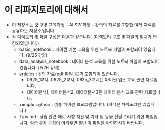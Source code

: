 # 이 리파지토리에 대해서

- 이 저장소는 군 장병 교육과정 - AI SW 과정 - 강의의 자료를 포함한 여러 자료를 공유하는 저장소 입니다.
- 각 디렉토리 및 파일 구성은 다음과 같습니다. (디렉토리 구조 및 파일의 위치가 변경되었습니다.)
  - basic_notebook : 파이껀 기본 교육을 위한 노트북 파일이 포함되어 있습니다. (9/25 강의)
  - data_analysis_notebook : 데이터 분석 교육을 위한 노트북 파일이 포함되어 있습니다. (9/26 강의)
  - articles : 강의 자료(pdf 파일 등)가 포함되어 있습니다.
    - 0925_1교시, 0925_2교시, 0925_3교시는 파이썬 입문 교육 관련 자료입니다.
    - 데이터분석1, 데이터분석2, 데이터분서3은 데이터 분석 교육 관련 자료입니다.
  - sample_python : 샘플 파이썬 프로그램입니다. (아직은 디렉토리만 있습니다.)
  - Tips.md : 실습 관련 애로 사항 지원 및 기타 팁 등을 전달 드리기 위한 파일입니다. 실습 환경 구성이 어려우면 일단 이 파일을 확인하시기 바랍니다.
